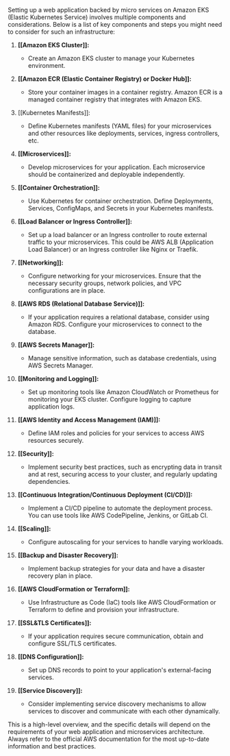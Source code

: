 Setting up a web application backed by micro services on Amazon EKS (Elastic Kubernetes Service) involves multiple components and considerations. Below is a list of key components and steps you might need to consider for such an infrastructure:

1. **[[Amazon EKS Cluster]]:**
   - Create an Amazon EKS cluster to manage your Kubernetes environment.

2. **[[Amazon ECR (Elastic Container Registry) or Docker Hub]]:**
   - Store your container images in a container registry. Amazon ECR is a managed container registry that integrates with Amazon EKS.

3. [[Kubernetes Manifests]]:
   - Define Kubernetes manifests (YAML files) for your microservices and other resources like deployments, services, ingress controllers, etc.

4. **[[Microservices]]:**
   - Develop microservices for your application. Each microservice should be containerized and deployable independently.

5. **[[Container Orchestration]]:**
   - Use Kubernetes for container orchestration. Define Deployments, Services, ConfigMaps, and Secrets in your Kubernetes manifests.

6. **[[Load Balancer or Ingress Controller]]:**
   - Set up a load balancer or an Ingress controller to route external traffic to your microservices. This could be AWS ALB (Application Load Balancer) or an Ingress controller like Nginx or Traefik.

7. **[[Networking]]:**
   - Configure networking for your microservices. Ensure that the necessary security groups, network policies, and VPC configurations are in place.

8. **[[AWS RDS (Relational Database Service)]]:**
   - If your application requires a relational database, consider using Amazon RDS. Configure your microservices to connect to the database.

9. **[[AWS Secrets Manager]]:**
   - Manage sensitive information, such as database credentials, using AWS Secrets Manager.

10. **[[Monitoring and Logging]]:**
    - Set up monitoring tools like Amazon CloudWatch or Prometheus for monitoring your EKS cluster. Configure logging to capture application logs.

11. **[[AWS Identity and Access Management (IAM)]]:**
    - Define IAM roles and policies for your services to access AWS resources securely.

12. **[[Security]]:**
    - Implement security best practices, such as encrypting data in transit and at rest, securing access to your cluster, and regularly updating dependencies.

13. **[[Continuous Integration/Continuous Deployment (CI/CD)]]:**
    - Implement a CI/CD pipeline to automate the deployment process. You can use tools like AWS CodePipeline, Jenkins, or GitLab CI.

14. **[[Scaling]]:**
    - Configure autoscaling for your services to handle varying workloads.

15. **[[Backup and Disaster Recovery]]:**
    - Implement backup strategies for your data and have a disaster recovery plan in place.

16. **[[AWS CloudFormation or Terraform]]:**
    - Use Infrastructure as Code (IaC) tools like AWS CloudFormation or Terraform to define and provision your infrastructure.

17. **[[SSL&TLS Certificates]]:**
    - If your application requires secure communication, obtain and configure SSL/TLS certificates.

18. **[[DNS Configuration]]:**
    - Set up DNS records to point to your application's external-facing services.

19. **[[Service Discovery]]:**
    - Consider implementing service discovery mechanisms to allow services to discover and communicate with each other dynamically.

This is a high-level overview, and the specific details will depend on the requirements of your web application and microservices architecture. Always refer to the official AWS documentation for the most up-to-date information and best practices.